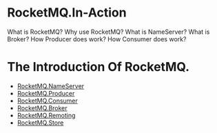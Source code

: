 # RocketMQ.In-Action
What is RocketMQ? 
Why use RocketMQ?
What is NameServer?
What is Broker?
How Producer does work?
How Consumer does work?<br/>

# The Introduction Of RocketMQ.
* [RocketMQ.NameServer](https://github.com/yjjhebe/RocketMQ.In-Action/blob/master/chapter/RocketMQ.NameServer.md)
* [RocketMQ.Producer](https://github.com/yjjhebe/RocketMQ.In-Action/blob/master/chapter/RocketMQ.Producer.md)
* [RocketMQ.Consumer](https://github.com/yjjhebe/RocketMQ.In-Action/blob/master/chapter/RocketMQ.Consumer.md)
* [RocketMQ.Broker](https://github.com/yjjhebe/RocketMQ.In-Action/blob/master/chapter/RocketMQ.Broker.md)
* [RocketMQ.Remoting](https://github.com/yjjhebe/RocketMQ.In-Action/blob/master/chapter/RocketMQ.Remoting.md)
* [RocketMQ.Store](https://github.com/yjjhebe/RocketMQ.In-Action/blob/master/chapter/RocketMQ.Store.md)
